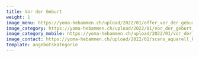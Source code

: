 ```yaml
---
title: Vor der Geburt
weight: 1
image_menu: https://yoma-hebammen.ch/upload/2022/01/offer_vor_der_geburt.jpg
image_category: https://yoma-hebammen.ch/upload/2022/01/vor_der_geburt_halbmond.jpg
image_category_mobile: https://yoma-hebammen.ch/upload/2022/01/vor_der_geburt_halbmond_mobile.jpg
image_contact: https://yoma-hebammen.ch/upload/2022/02/scans_aquarell_600ppi-5-_2-1.jpg
template: angebotskategorie
---
```

